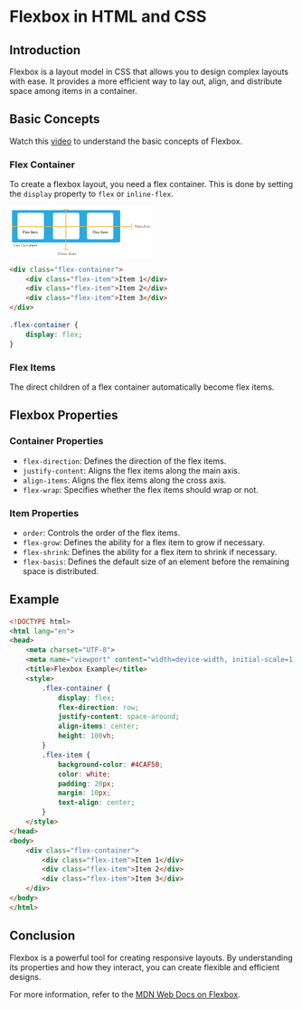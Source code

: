# Flexbox in HTML and CSS

## Introduction
Flexbox is a layout model in CSS that allows you to design complex layouts with ease. It provides a more efficient way to lay out, align, and distribute space among items in a container.

## Basic Concepts

Watch this [video](https://www.youtube.com/watch?v=JJSoEo8JSnc) to understand the basic concepts of Flexbox.

### Flex Container
To create a flexbox layout, you need a flex container. This is done by setting the `display` property to `flex` or `inline-flex`.

<img align="middle" width="50%" src="resources/flexbox.png" alt="flexbox-example">

```html
<div class="flex-container">
    <div class="flex-item">Item 1</div>
    <div class="flex-item">Item 2</div>
    <div class="flex-item">Item 3</div>
</div>
```

```css
.flex-container {
    display: flex;
}
```

### Flex Items
The direct children of a flex container automatically become flex items.

## Flexbox Properties

### Container Properties
- `flex-direction`: Defines the direction of the flex items.
- `justify-content`: Aligns the flex items along the main axis.
- `align-items`: Aligns the flex items along the cross axis.
- `flex-wrap`: Specifies whether the flex items should wrap or not.

### Item Properties
- `order`: Controls the order of the flex items.
- `flex-grow`: Defines the ability for a flex item to grow if necessary.
- `flex-shrink`: Defines the ability for a flex item to shrink if necessary.
- `flex-basis`: Defines the default size of an element before the remaining space is distributed.

## Example

```html
<!DOCTYPE html>
<html lang="en">
<head>
    <meta charset="UTF-8">
    <meta name="viewport" content="width=device-width, initial-scale=1.0">
    <title>Flexbox Example</title>
    <style>
        .flex-container {
            display: flex;
            flex-direction: row;
            justify-content: space-around;
            align-items: center;
            height: 100vh;
        }
        .flex-item {
            background-color: #4CAF50;
            color: white;
            padding: 20px;
            margin: 10px;
            text-align: center;
        }
    </style>
</head>
<body>
    <div class="flex-container">
        <div class="flex-item">Item 1</div>
        <div class="flex-item">Item 2</div>
        <div class="flex-item">Item 3</div>
    </div>
</body>
</html>
```

## Conclusion
Flexbox is a powerful tool for creating responsive layouts. By understanding its properties and how they interact, you can create flexible and efficient designs.

For more information, refer to the [MDN Web Docs on Flexbox](https://developer.mozilla.org/en-US/docs/Web/CSS/CSS_Flexible_Box_Layout/Basic_Concepts_of_Flexbox).